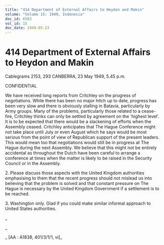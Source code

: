 ```yaml
---
title: "414 Department of External Affairs to Heydon and Makin"
volume: "Volume 15: 1949, Indonesia"
doc_id: 6583
vol_id: 15
doc_date: 1949-05-23
---
```


# 414 Department of External Affairs to Heydon and Makin

Cablegrams 2153, 293 CANBERRA, 23 May 1949, 5.45 p.m.

CONFIDENTIAL

We have received long reports from Critchley on the progress of negotiations. While there has been no major hitch up to date, progress has been very slow and there is obviously stalling in Batavia, particularly by Army groups. Many of the problems, particularly those related to a cease-fire, Critchley thinks can only be settled by agreement on the 'highest level'. It is to be expected that there would be a slackening of efforts when the Assembly ceased. Critchley anticipates that The Hague Conference might not take place until July or even August which he says would be most serious from the point of view of Republican support of the present leaders. This would mean too that negotiations would still be in progress at The Hague during the next Assembly. We believe that this might not be entirely accidental as throughout the Dutch have been careful to arrange a conference at times when the matter is likely to be raised in the Security Council or in the Assembly.

2\. Please discuss those aspects with the United Kingdom authorities emphasising to them that the recent progress should not mislead us into believing that the problem is solved and that constant pressure on The Hague is necessary by the United Kingdom Government if a settlement is to be reached.

3\. Washington only. Glad if you could make similar informal approach to United States authorities.

_

_

_ [AA : A1838, 401/3/1/1, vi]_
